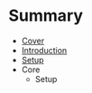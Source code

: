 # Summary

* [Cover](README.md)
* [Introduction](documentation/Introduction.md)
* [Setup](documentation/Setup.md)
* Core
   * Setup

